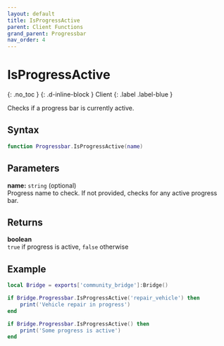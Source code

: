 ```yaml
---
layout: default
title: IsProgressActive
parent: Client Functions
grand_parent: Progressbar
nav_order: 4
---
```


# IsProgressActive
{: .no_toc }
{: .d-inline-block }
Client
{: .label .label-blue }

Checks if a progress bar is currently active.

## Syntax

```lua
function Progressbar.IsProgressActive(name)
```

## Parameters

**name:** `string` (optional)  
Progress name to check. If not provided, checks for any active progress bar.

## Returns

**boolean**  
`true` if progress is active, `false` otherwise

## Example

```lua
local Bridge = exports['community_bridge']:Bridge()

if Bridge.Progressbar.IsProgressActive('repair_vehicle') then
    print('Vehicle repair in progress')
end

if Bridge.Progressbar.IsProgressActive() then
    print('Some progress is active')
end
```
